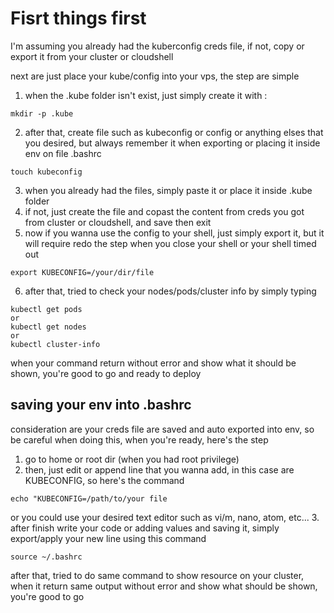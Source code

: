 # Fisrt things first

I'm assuming you already had the kuberconfig creds file, if not, copy or export it from your cluster or cloudshell

next are just place your kube/config into your vps, the step are simple
1. when the .kube folder isn't exist, just simply create it with :
```
mkdir -p .kube
```
2. after that, create file such as kubeconfig or config or anything elses that you desired, but always remember it when exporting or placing it inside env on file .bashrc
```
touch kubeconfig
```
3. when you already had the files, simply paste it or place it inside .kube folder
4. if not, just create the file and copast the content from creds you got from cluster or cloudshell, and save then exit
5. now if you wanna use the config to your shell, just simply export it, but it will require redo the step when you close your shell or your shell timed out
```
export KUBECONFIG=/your/dir/file
```
6. after that, tried to check your nodes/pods/cluster info by simply typing
```
kubectl get pods
or
kubectl get nodes
or
kubectl cluster-info
```
when your command return without error and show what it should be shown, you're good to go and ready to deploy

## saving your env into .bashrc
consideration are your creds file are saved and auto exported into env, so be careful when doing this, when you're ready, here's the step
1. go to home or root dir (when you had root privilege)
2. then, just edit or append line that you wanna add, in this case are KUBECONFIG, so here's the command
```
echo "KUBECONFIG=/path/to/your file
```
or you could use your desired text editor such as vi/m, nano, atom, etc...
3. after finish write your code or adding values and saving it, simply export/apply your new line using this command
```
source ~/.bashrc
```
after that, tried to do same command to show resource on your cluster, when it return same output without error and show what should be shown, you're good to go